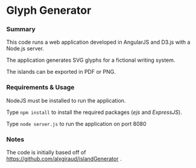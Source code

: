 # Glyph Generator

### Summary

This code runs a web application developed in AngularJS and D3.js with a Node.js server.

The application generates SVG glyphs for a fictional writing system.

The islands can be exported in PDF or PNG. 

### Requirements & Usage

NodeJS must be installed to run the application.


Type `npm install` to install the required packages (*ejs* and *ExpressJS*).

Type `node server.js` to run the application on port 8080

### Notes

The code is initially based off of https://github.com/alxgiraud/islandGenerator .